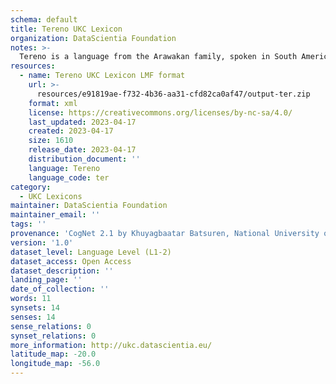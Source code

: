 ```yaml
---
schema: default
title: Tereno UKC Lexicon
organization: DataScientia Foundation
notes: >-
  Tereno is a language from the Arawakan family, spoken in South America. The UKC Lexicon of Tereno is represented as a lexico-semantic network. It consists of words, word senses, synsets, as well as sense-level and synset-level relationships.
resources:
  - name: Tereno UKC Lexicon LMF format
    url: >-
      resources/e91819ae-f732-4b36-aa31-cfd82ca0af47/output-ter.zip
    format: xml
    license: https://creativecommons.org/licenses/by-nc-sa/4.0/
    last_updated: 2023-04-17
    created: 2023-04-17
    size: 1610
    release_date: 2023-04-17
    distribution_document: ''
    language: Tereno
    language_code: ter
category:
  - UKC Lexicons
maintainer: DataScientia Foundation
maintainer_email: ''
tags: ''
provenance: 'CogNet 2.1 by Khuyagbaatar Batsuren, National University of Mongolia (http://cognet.ukc.disi.unitn.it); Native Languages of the Americas 2021.11. by Laura Redish and Orrin Lewis (http://www.native-languages.org); Princeton WordNet 2.1 by Princeton University (https://wordnet.princeton.edu)'
version: '1.0'
dataset_level: Language Level (L1-2)
dataset_access: Open Access
dataset_description: ''
landing_page: ''
date_of_collection: ''
words: 11
synsets: 14
senses: 14
sense_relations: 0
synset_relations: 0
more_information: http://ukc.datascientia.eu/
latitude_map: -20.0
longitude_map: -56.0
---
```

